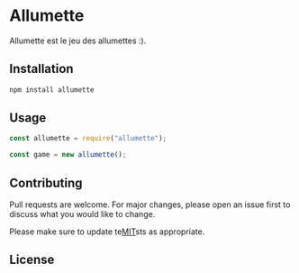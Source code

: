 # Allumette

Allumette est le jeu des allumettes :).

## Installation

```bash
npm install allumette
```

## Usage

```js
const allumette = require("allumette");

const game = new allumette();
```

## Contributing
Pull requests are welcome. For major changes, please open an issue first to discuss what you would like to change.

Please make sure to update te[MIT](https://choosealicense.com/licenses/mit/)sts as appropriate.

## License
